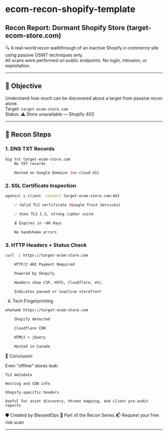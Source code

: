 # ecom-recon-shopify-template
## Recon Report: Dormant Shopify Store (target-ecom-store.com)

🔍 A real-world recon walkthrough of an inactive Shopify e-commerce site using passive OSINT techniques only.  
All scans were performed on public endpoints. No login, intrusion, or exploitation.

---

## 🧠 Objective

Understand how much can be discovered about a target from passive recon alone.  
Target: `target-ecom-store.com`  
Status: ⚠️ Store unavailable — Shopify 402

---

## 🔧 Recon Steps

### 1. DNS TXT Records
```bash
dig txt target-ecom-store.com
    No TXT records

    Hosted on Google Domains (ns-cloud-d1)
```
### 2. SSL Certificate Inspection
```bash
openssl s_client -connect target-ecom-store.com:443

    ✅ Valid TLS certificate (Google Trust Services)

    ✅ Uses TLS 1.3, strong cipher suite

    ⏳ Expires in ~90 days

    No handshake errors
``` 
### 3. HTTP Headers + Status Check
```bash
curl -I https://target-ecom-store.com

    HTTP/2 402 Payment Required

    Powered by Shopify

    Headers show CSP, HSTS, Cloudflare, etc.

    Indicates paused or inactive storefront
```
4. Tech Fingerprinting
```bash
whatweb https://target-ecom-store.com

    Shopify detected

    Cloudflare CDN

    HTML5 + jQuery

    Hosted in Canada
```
🎯 Conclusion

Even "offline" stores leak:

    TLS metadata

    Hosting and CDN info

    Shopify-specific headers

    Useful for asset discovery, threat mapping, and client pre-audit reports

🛡️ Created by BlessedOps
🎯 Part of the  Recon Series
📬 Request your free risk scan


---
